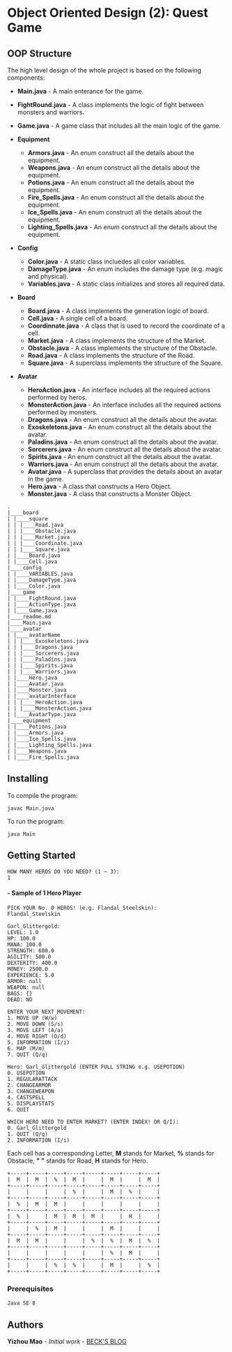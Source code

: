 # Object Oriented Design (2): Quest Game

## OOP Structure

The high level design of the whole project is based on the following components:

- **Main.java** - A main enterance for the game.
- **FightRound.java** - A class implements the logic of fight between monsters and warriors.
- **Game.java** - A game class that includes all the main logic of the game.

- **Equipment**

  - **Armors.java** - An enum construct all the details about the equipment.
  - **Weapons.java** - An enum construct all the details about the equipment.
  - **Potions.java** - An enum construct all the details about the equipment.
  - **Fire_Spells.java** - An enum construct all the details about the equipment.
  - **Ice_Spells.java** - An enum construct all the details about the equipment.
  - **Lighting_Spells.java** - An enum construct all the details about the equipment.

- **Config**

  - **Color.java** - A static class incluedes all color variables.
  - **DamageType.java** - An enum includes the damage type (e.g. magic and physical).
  - **Variables.java** - A static class initializes and stores all required data.

* **Board**

  - **Board.java** - A class implements the generation logic of board.
  - **Cell.java** - A single cell of a board.
  - **Coordinnate.java** - A class that is used to record the coordinate of a cell.
  - **Market.java** - A class implements the structure of the Market.
  - **Obstacle.java** - A class implements the structure of the Obstacle.
  - **Road.java** - A class implements the structure of the Road.
  - **Square.java** - A superclass implements the structure of the Square.

* **Avatar**

  - **HeroAction.java** - An interface includes all the required actions performed by heros.
  - **MonsterAction.java** - An interface includes all the required actions performed by monsters.
  - **Dragons.java** - An enum construct all the details about the avatar.
  - **Exoskeletons.java** - An enum construct all the details about the avatar.
  - **Paladins.java** - An enum construct all the details about the avatar.
  - **Sorcerers.java** - An enum construct all the details about the avatar.
  - **Spirits.java** - An enum construct all the details about the avatar.
  - **Warriors.java** - An enum construct all the details about the avatar.
  - **Avatar.java** - A superclass that provides the details about an avatar in the game.
  - **Hero.java** - A class that constructs a Hero Object.
  - **Monster.java** - A class that constructs a Monster Object.

```
.
|____board
| |____square
| | |____Road.java
| | |____Obstacle.java
| | |____Market.java
| | |____Coordinate.java
| | |____Square.java
| |____Board.java
| |____Cell.java
|____config
| |____VARIABLES.java
| |____DamageType.java
| |____Color.java
|____game
| |____FightRound.java
| |____ActionType.java
| |____Game.java
|____readme.md
|____Main.java
|____avatar
| |____avatarName
| | |____Exoskeletons.java
| | |____Dragons.java
| | |____Sorcerers.java
| | |____Paladins.java
| | |____Spirits.java
| | |____Warriors.java
| |____Hero.java
| |____Avatar.java
| |____Monster.java
| |____avatarInterface
| | |____HeroAction.java
| | |____MonsterAction.java
| |____AvatarType.java
|____equipment
| |____Potions.java
| |____Armors.java
| |____Ice_Spells.java
| |____Lighting_Spells.java
| |____Weapons.java
| |____Fire_Spells.java
```

## Installing

To compile the program:

```
javac Main.java
```

To run the program:

```
java Main
```

## Getting Started

```
HOW MANY HEROS DO YOU NEED? (1 ~ 3):
1
```

#### - Sample of 1 Hero Player

```
PICK YOUR No. 0 HEROS! (e.g. Flandal_Steelskin):
Flandal_Steelskin
```

```
Garl_Glittergold:
LEVEL: 1.0
HP: 100.0
MANA: 100.0
STRENGTH: 600.0
AGILITY: 500.0
DEXTERITY: 400.0
MONEY: 2500.0
EXPERIENCE: 5.0
ARMOR: null
WEAPON: null
BAGS: {}
DEAD: NO
```

```
ENTER YOUR NEXT MOVEMENT:
1. MOVE UP (W/w)
2. MOVE DOWN (S/s)
3. MOVE LEFT (A/a)
4. MOVE RIGHT (D/d)
5. INFORMATION (I/i)
6. MAP (M/m)
7. QUIT (Q/q)
```

```
Hero: Garl_Glittergold (ENTER FULL STRING e.g. USEPOTION)
0. USEPOTION
1. REGULARATTACK
2. CHANGEARMOR
3. CHANGEWEAPON
4. CASTSPELL
5. DISPLAYSTATS
6. QUIT
```

```
WHICH HERO NEED TO ENTER MARKET? (ENTER INDEX! OR Q/I):
0. Garl_Glittergold
1. QUIT (Q/q)
2. INFORMATION (I/i)
```

Each cell has a corresponding Letter, **M** stands for Market, **%** stands for Obstacle, **" "** stands for Road, **H** stands for Hero.

```
+-----+-----+-----+-----+-----+-----+-----+-----+
|  M  |  M  |  %  |  M  |     |  M  |     |  M  |
+-----+-----+-----+-----+-----+-----+-----+-----+
|     |     |     |  %  |     |  M  |  %  |     |
+-----+-----+-----+-----+-----+-----+-----+-----+
|  %  |  M  |  M  |     |     |     |     |     |
+-----+-----+-----+-----+-----+-----+-----+-----+
|  %  |     |  M  |  M  |  M  |     |  H  |     |
+-----+-----+-----+-----+-----+-----+-----+-----+
|     |  %  |  M  |     |     |  M  |     |     |
+-----+-----+-----+-----+-----+-----+-----+-----+
|  M  |  M  |     |     |  %  |  %  |  M  |  %  |
+-----+-----+-----+-----+-----+-----+-----+-----+
|     |     |     |     |     |  %  |  M  |     |
+-----+-----+-----+-----+-----+-----+-----+-----+
|     |     |  %  |  %  |     |  M  |     |  %  |
+-----+-----+-----+-----+-----+-----+-----+-----+
```

### Prerequisites

```
Java SE 8
```

## Authors

**Yizhou Mao** - _Initial work_ - [BECK'S BLOG](https://www.maoyizhou.com)
